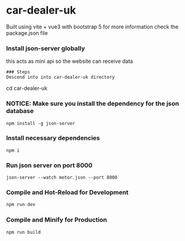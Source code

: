 # car-dealer-uk
Built using vite + vue3 with bootstrap 5
for more information check the package.json file 

### Install json-server globally
this acts as mini api so the website can receive data 
```
### Steps 
Descend into into car-dealer-uk directory

```
cd car-dealer-uk

### NOTICE: Make sure you install the dependency for the json database 
```
npm install -g json-server
```
### Install necessary dependencies 
```
npm i
```
### Run json server on port 8000
```
json-server --watch motor.json --port 8000
```
### Compile and Hot-Reload for Development

```sh
npm run dev
```
### Compile and Minify for Production

```sh
npm run build
```
